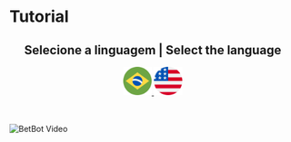 # Tutorial 

<div align="center">
	<h2> Selecione a linguagem | Select the language </h2>
	<a href="https://jdaniloc.github.io/Individual-Bet365Bot/pt/">
		<img src="./images/br.png "
		alt="Português" width="50" height="50" />
	</a>
	<a href="https://jdaniloc.github.io/Individual-Bet365Bot/en/">
		<img src="./images/en.png "
		alt="English" width="50" height="50"/>
	</a>
</div><br><br>

![BetBot Video](./images/video.gif)
